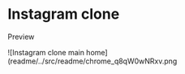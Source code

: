 # **Instagram clone**

Preview

![Instagram clone main home](readme/../src/readme/chrome_q8qW0wNRxv.png
